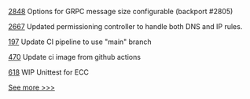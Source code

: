 
[2848](https://github.com/hyperledger/fabric/pull/2848) Options for GRPC message size configurable (backport #2805)

[2667](https://github.com/hyperledger/besu/pull/2667) Updated permissioning controller to handle both DNS and IP rules.

[197](https://github.com/hyperledger/aries-framework-dotnet/pull/197) Update CI pipeline to use "main" branch

[470](https://github.com/hyperledger-labs/solang/pull/470) Update ci image from github actions

[618](https://github.com/hyperledger/fabric-private-chaincode/pull/618) WIP Unittest for ECC


[See more >>>](https://start-here.hyperledger.org/pull-requests)
